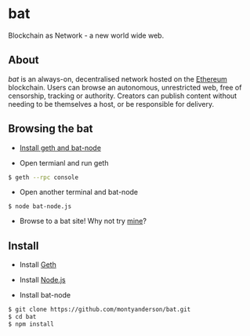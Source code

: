 # bat
Blockchain as Network - a new world wide web.

## About

*bat* is an always-on, decentralised network  hosted on the [Ethereum](https://www.ethereum.org/) blockchain. Users can browse an autonomous, unrestricted web, free of censorship, tracking or authority. Creators can publish content without needing to be themselves a host, or be responsible for delivery.

## Browsing the bat

* [Install geth and bat-node](#install)

* Open termianl and run geth

``` bash
$ geth --rpc console
```

* Open another terminal and bat-node

```
$ node bat-node.js
```

* Browse to a bat site! Why not try [mine](http://localhost:8202/monty/)?

## Install

* Install [Geth](https://www.ethereum.org/cli)

* Install [Node.js](https://nodejs.org/en/download/)

* Install bat-node

``` bash
$ git clone https://github.com/montyanderson/bat.git
$ cd bat
$ npm install
```
